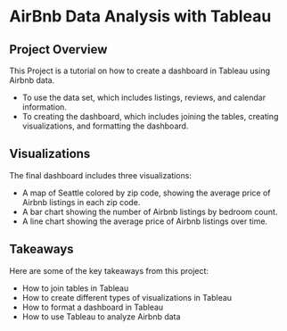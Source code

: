 # AirBnb Data Analysis with Tableau

## Project Overview 

This Project  is a tutorial on how to create a dashboard in Tableau using Airbnb data.

- To use the data set, which includes listings, reviews, and calendar information. 
- To creating the dashboard, which includes joining the tables, creating visualizations, and formatting the dashboard.

## Visualizations
The final dashboard includes three visualizations:

- A map of Seattle colored by zip code, showing the average price of Airbnb listings in each zip code.
- A bar chart showing the number of Airbnb listings by bedroom count.
- A line chart showing the average price of Airbnb listings over time.

## Takeaways 
Here are some of the key takeaways from this project:

- How to join tables in Tableau
- How to create different types of visualizations in Tableau
- How to format a dashboard in Tableau
- How to use Tableau to analyze Airbnb data

